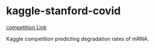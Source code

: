 # kaggle-stanford-covid

[competition Link](https://www.kaggle.com/c/stanford-covid-vaccine/overview)

Kaggle competition predicting degradation rates of mRNA.
